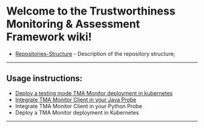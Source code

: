 # Welcome to the Trustworthiness Monitoring & Assessment Framework wiki!



* [Repositories-Structure](Repositories-Structure) - Description of the repository structure;




***

## Usage instructions:
* [Deploy a testing mode TMA Monitor deployment in kubernetes](Deploy-a-testing-mode-TMA-Monitor-deployment-in-kubernetes)
* [Integrate TMA Monitor Client in your Java Probe](Integrate-TMA-Monitor-Client-in-your-Java-Probe)
* Integrate TMA Monitor Client in your Python Probe
* Deploy a TMA Monitor deployment in Kubernetes


***


